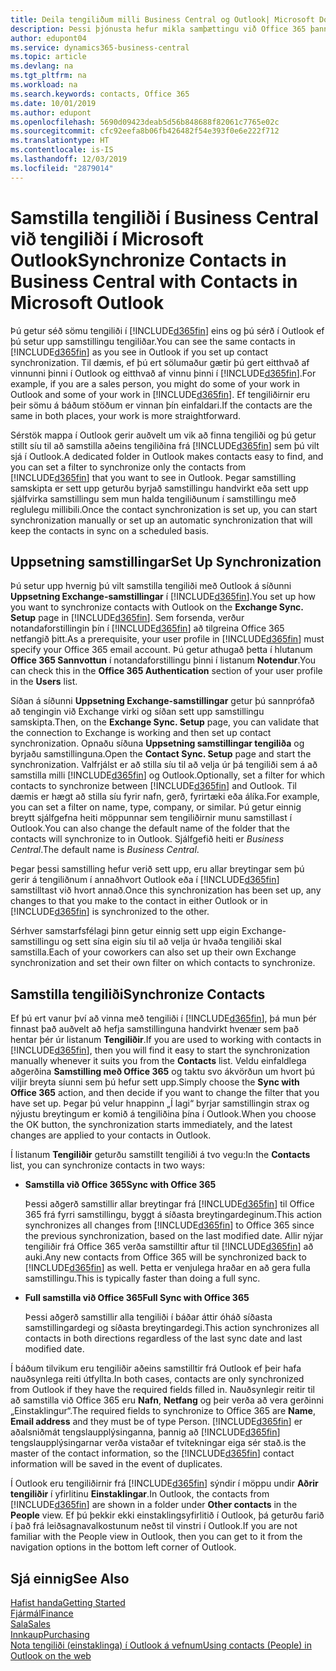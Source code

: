 ```yaml
---
title: Deila tengiliðum milli Business Central og Outlook| Microsoft Docs
description: Þessi þjónusta hefur mikla samþættingu við Office 365 þannig að þú getur deilt tengiliðum milli Outlook og Business Central.
author: edupont04
ms.service: dynamics365-business-central
ms.topic: article
ms.devlang: na
ms.tgt_pltfrm: na
ms.workload: na
ms.search.keywords: contacts, Office 365
ms.date: 10/01/2019
ms.author: edupont
ms.openlocfilehash: 5690d09423deab5d56b848688f82061c7765e02c
ms.sourcegitcommit: cfc92eefa8b06fb426482f54e393f0e6e222f712
ms.translationtype: HT
ms.contentlocale: is-IS
ms.lasthandoff: 12/03/2019
ms.locfileid: "2879014"
---
```

# <a name="synchronize-contacts-in-business-central-with-contacts-in-microsoft-outlook"></a><span data-ttu-id="150f1-103">Samstilla tengiliði í Business Central við tengiliði í Microsoft Outlook</span><span class="sxs-lookup"><span data-stu-id="150f1-103">Synchronize Contacts in Business Central with Contacts in Microsoft Outlook</span></span>
<span data-ttu-id="150f1-104">Þú getur séð sömu tengiliði í [!INCLUDE[d365fin](includes/d365fin_md.md)] eins og þú sérð í Outlook ef þú setur upp samstillingu tengiliðar.</span><span class="sxs-lookup"><span data-stu-id="150f1-104">You can see the same contacts in [!INCLUDE[d365fin](includes/d365fin_md.md)] as you see in Outlook if you set up contact synchronization.</span></span> <span data-ttu-id="150f1-105">Til dæmis, ef þú ert sölumaður gætir þú gert eitthvað af vinnunni þinni í Outlook og eitthvað af vinnu þinni í [!INCLUDE[d365fin](includes/d365fin_md.md)].</span><span class="sxs-lookup"><span data-stu-id="150f1-105">For example, if you are a sales person, you might do some of your work in Outlook and some of your work in [!INCLUDE[d365fin](includes/d365fin_md.md)].</span></span> <span data-ttu-id="150f1-106">Ef tengiliðirnir eru þeir sömu á báðum stöðum er vinnan þín einfaldari.</span><span class="sxs-lookup"><span data-stu-id="150f1-106">If the contacts are the same in both places, your work is more straightforward.</span></span>  

<span data-ttu-id="150f1-107">Sérstök mappa í Outlook gerir auðvelt um vik að finna tengiliði og þú getur stillt síu til að samstilla aðeins tengiliðina frá [!INCLUDE[d365fin](includes/d365fin_md.md)] sem þú vilt sjá í Outlook.</span><span class="sxs-lookup"><span data-stu-id="150f1-107">A dedicated folder in Outlook makes contacts easy to find, and you can set a filter to synchronize only the contacts from [!INCLUDE[d365fin](includes/d365fin_md.md)] that you want to see in Outlook.</span></span> <span data-ttu-id="150f1-108">Þegar samstilling samskipta er sett upp geturðu byrjað samstillingu handvirkt eða sett upp sjálfvirka samstillingu sem mun halda tengiliðunum í samstillingu með reglulegu millibili.</span><span class="sxs-lookup"><span data-stu-id="150f1-108">Once the contact synchronization is set up, you can start synchronization manually or set up an automatic synchronization that will keep the contacts in sync on a scheduled basis.</span></span>  

## <a name="set-up-synchronization"></a><span data-ttu-id="150f1-109">Uppsetning samstillingar</span><span class="sxs-lookup"><span data-stu-id="150f1-109">Set Up Synchronization</span></span>
<span data-ttu-id="150f1-110">Þú setur upp hvernig þú vilt samstilla tengiliði með Outlook á síðunni **Uppsetning Exchange-samstillingar** í [!INCLUDE[d365fin](includes/d365fin_md.md)].</span><span class="sxs-lookup"><span data-stu-id="150f1-110">You set up how you want to synchronize contacts with Outlook on the **Exchange Sync. Setup** page in [!INCLUDE[d365fin](includes/d365fin_md.md)].</span></span> <span data-ttu-id="150f1-111">Sem forsenda, verður notandaforstillingin þín í [!INCLUDE[d365fin](includes/d365fin_md.md)] að tilgreina Office 365 netfangið þitt.</span><span class="sxs-lookup"><span data-stu-id="150f1-111">As a prerequisite, your user profile in [!INCLUDE[d365fin](includes/d365fin_md.md)] must specify your Office 365 email account.</span></span> <span data-ttu-id="150f1-112">Þú getur athugað þetta í hlutanum **Office 365 Sannvottun** í notandaforstillingu þinni í listanum **Notendur**.</span><span class="sxs-lookup"><span data-stu-id="150f1-112">You can check this in the **Office 365 Authentication** section of your user profile in the **Users** list.</span></span>  

<span data-ttu-id="150f1-113">Síðan á síðunni **Uppsetning Exchange-samstillingar** getur þú sannprófað að tengingin við Exchange virki og síðan sett upp samstillingu samskipta.</span><span class="sxs-lookup"><span data-stu-id="150f1-113">Then, on the **Exchange Sync. Setup** page, you can validate that the connection to Exchange is working and then set up contact synchronization.</span></span> <span data-ttu-id="150f1-114">Opnaðu síðuna **Uppsetning samstillingar tengiliða** og byrjaðu samstillinguna.</span><span class="sxs-lookup"><span data-stu-id="150f1-114">Open the **Contact Sync. Setup** page and start the synchronization.</span></span> <span data-ttu-id="150f1-115">Valfrjálst er að stilla síu til að velja úr þá tengiliði sem á að samstilla milli [!INCLUDE[d365fin](includes/d365fin_md.md)] og Outlook.</span><span class="sxs-lookup"><span data-stu-id="150f1-115">Optionally, set a filter for which contacts to synchronize between [!INCLUDE[d365fin](includes/d365fin_md.md)] and Outlook.</span></span> <span data-ttu-id="150f1-116">Til dæmis er hægt að stilla síu fyrir nafn, gerð, fyrirtæki eða álíka.</span><span class="sxs-lookup"><span data-stu-id="150f1-116">For example, you can set a filter on name, type, company, or similar.</span></span> <span data-ttu-id="150f1-117">Þú getur einnig breytt sjálfgefna heiti möppunnar sem tengiliðirnir munu samstillast í Outlook.</span><span class="sxs-lookup"><span data-stu-id="150f1-117">You can also change the default name of the folder that the contacts will synchronize to in Outlook.</span></span> <span data-ttu-id="150f1-118">Sjálfgefið heiti er *Business Central*.</span><span class="sxs-lookup"><span data-stu-id="150f1-118">The default name is *Business Central*.</span></span>  

<span data-ttu-id="150f1-119">Þegar þessi samstilling hefur verið sett upp, eru allar breytingar sem þú gerir á tengiliðnum í annaðhvort Outlook eða í [!INCLUDE[d365fin](includes/d365fin_md.md)] samstilltast við hvort annað.</span><span class="sxs-lookup"><span data-stu-id="150f1-119">Once this synchronization has been set up, any changes to that you make to the contact in either Outlook or in [!INCLUDE[d365fin](includes/d365fin_md.md)] is synchronized to the other.</span></span>  

<span data-ttu-id="150f1-120">Sérhver samstarfsfélagi þinn getur einnig sett upp eigin Exchange-samstillingu og sett sína eigin síu til að velja úr hvaða tengiliði skal samstilla.</span><span class="sxs-lookup"><span data-stu-id="150f1-120">Each of your coworkers can also set up their own Exchange synchronization and set their own filter on which contacts to synchronize.</span></span>  

## <a name="synchronize-contacts"></a><span data-ttu-id="150f1-121">Samstilla tengiliði</span><span class="sxs-lookup"><span data-stu-id="150f1-121">Synchronize Contacts</span></span>
<span data-ttu-id="150f1-122">Ef þú ert vanur því að vinna með tengiliði í [!INCLUDE[d365fin](includes/d365fin_md.md)], þá mun þér finnast það auðvelt að hefja samstillinguna handvirkt hvenær sem það hentar þér úr listanum **Tengiliðir**.</span><span class="sxs-lookup"><span data-stu-id="150f1-122">If you are used to working with contacts in [!INCLUDE[d365fin](includes/d365fin_md.md)], then you will find it easy to start the synchronization manually whenever it suits you from the **Contacts** list.</span></span> <span data-ttu-id="150f1-123">Veldu einfaldlega aðgerðina **Samstilling með Office 365** og taktu svo ákvörðun um hvort þú viljir breyta síunni sem þú hefur sett upp.</span><span class="sxs-lookup"><span data-stu-id="150f1-123">Simply choose the **Sync with Office 365** action, and then decide if you want to change the filter that you have set up.</span></span> <span data-ttu-id="150f1-124">Þegar þú velur hnappinn „Í lagi“ byrjar samstillingin strax og nýjustu breytingum er komið á tengiliðina þína í Outlook.</span><span class="sxs-lookup"><span data-stu-id="150f1-124">When you choose the OK button, the synchronization starts immediately, and the latest changes are applied to your contacts in Outlook.</span></span>  

<span data-ttu-id="150f1-125">Í listanum **Tengiliðir** geturðu samstillt tengiliði á tvo vegu:</span><span class="sxs-lookup"><span data-stu-id="150f1-125">In the **Contacts** list, you can synchronize contacts in two ways:</span></span>

* <span data-ttu-id="150f1-126">**Samstilla við Office 365**</span><span class="sxs-lookup"><span data-stu-id="150f1-126">**Sync with Office 365**</span></span>

  <span data-ttu-id="150f1-127">Þessi aðgerð samstillir allar breytingar frá [!INCLUDE[d365fin](includes/d365fin_md.md)] til Office 365 frá fyrri samstillingu, byggt á síðasta breytingardeginum.</span><span class="sxs-lookup"><span data-stu-id="150f1-127">This action synchronizes all changes from [!INCLUDE[d365fin](includes/d365fin_md.md)] to Office 365 since the previous synchronization, based on the last modified date.</span></span> <span data-ttu-id="150f1-128">Allir nýjar tengiliðir frá Office 365 verða samstilltir aftur til [!INCLUDE[d365fin](includes/d365fin_md.md)] að auki.</span><span class="sxs-lookup"><span data-stu-id="150f1-128">Any new contacts from Office 365 will be synchronized back to [!INCLUDE[d365fin](includes/d365fin_md.md)] as well.</span></span> <span data-ttu-id="150f1-129">Þetta er venjulega hraðar en að gera fulla samstillingu.</span><span class="sxs-lookup"><span data-stu-id="150f1-129">This is typically faster than doing a full sync.</span></span>  

* <span data-ttu-id="150f1-130">**Full samstilla við Office 365**</span><span class="sxs-lookup"><span data-stu-id="150f1-130">**Full Sync with Office 365**</span></span>

  <span data-ttu-id="150f1-131">Þessi aðgerð samstillir alla tengiliði í báðar áttir óháð síðasta samstillingardegi og síðasta breytingardegi.</span><span class="sxs-lookup"><span data-stu-id="150f1-131">This action synchronizes all contacts in both directions regardless of the last sync date and last modified date.</span></span>  

<span data-ttu-id="150f1-132">Í báðum tilvikum eru tengiliðir aðeins samstilltir frá Outlook ef þeir hafa nauðsynlega reiti útfyllta.</span><span class="sxs-lookup"><span data-stu-id="150f1-132">In both cases, contacts are only synchronized from Outlook if they have the required fields filled in.</span></span> <span data-ttu-id="150f1-133">Nauðsynlegir reitir til að samstilla við Office 365 eru **Nafn**, **Netfang** og þeir verða að vera gerðinni „Einstaklingur“.</span><span class="sxs-lookup"><span data-stu-id="150f1-133">The required fields to synchronize to Office 365 are **Name**, **Email address** and they must be of type Person.</span></span> [!INCLUDE[d365fin](includes/d365fin_md.md)] <span data-ttu-id="150f1-134">er aðalsniðmát tengslaupplýsinganna, þannig að [!INCLUDE[d365fin](includes/d365fin_md.md)] tengslaupplýsingarnar verða vistaðar ef tvítekningar eiga sér stað.</span><span class="sxs-lookup"><span data-stu-id="150f1-134">is the master of the contact information, so the [!INCLUDE[d365fin](includes/d365fin_md.md)] contact information will be saved in the event of duplicates.</span></span>  

<span data-ttu-id="150f1-135">Í Outlook eru tengiliðirnir frá [!INCLUDE[d365fin](includes/d365fin_md.md)] sýndir í möppu undir **Aðrir tengiliðir** í yfirlitinu **Einstaklingar**.</span><span class="sxs-lookup"><span data-stu-id="150f1-135">In Outlook, the contacts from [!INCLUDE[d365fin](includes/d365fin_md.md)] are shown in a folder under **Other contacts** in the **People**  view.</span></span> <span data-ttu-id="150f1-136">Ef þú þekkir ekki einstaklingsyfirlitið í Outlook, þá geturðu farið í það frá leiðsagnavalkostunum neðst til vinstri í Outlook.</span><span class="sxs-lookup"><span data-stu-id="150f1-136">If you are not familiar with the People view in Outlook, then you can get to it from the navigation options in the bottom left corner of Outlook.</span></span>  

## <a name="see-also"></a><span data-ttu-id="150f1-137">Sjá einnig</span><span class="sxs-lookup"><span data-stu-id="150f1-137">See Also</span></span>
[<span data-ttu-id="150f1-138">Hafist handa</span><span class="sxs-lookup"><span data-stu-id="150f1-138">Getting Started</span></span>](product-get-started.md)  
[<span data-ttu-id="150f1-139">Fjármál</span><span class="sxs-lookup"><span data-stu-id="150f1-139">Finance</span></span>](finance.md)  
[<span data-ttu-id="150f1-140">Sala</span><span class="sxs-lookup"><span data-stu-id="150f1-140">Sales</span></span>](sales-manage-sales.md)  
[<span data-ttu-id="150f1-141">Innkaup</span><span class="sxs-lookup"><span data-stu-id="150f1-141">Purchasing</span></span>](purchasing-manage-purchasing.md)  
[<span data-ttu-id="150f1-142">Nota tengiliði (einstaklinga) í Outlook á vefnum</span><span class="sxs-lookup"><span data-stu-id="150f1-142">Using contacts (People) in Outlook on the web</span></span>](https://support.office.com/article/Using-contacts-People-in-Outlook-on-the-web-1e3438c7-26b2-420c-87de-3cea9d31b5cb?appver=OWB150)  
